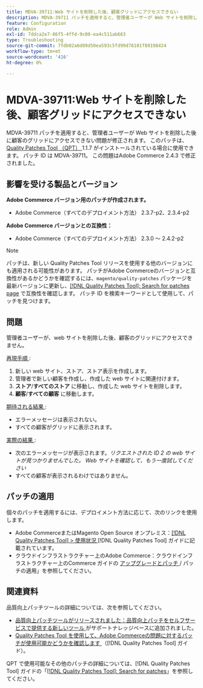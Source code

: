 ```yaml
---
title: MDVA-39711:Web サイトを削除した後、顧客グリッドにアクセスできない
description: MDVA-39711 パッチを適用すると、管理者ユーザーが Web サイトを削除した後に顧客のグリッドにアクセスできない問題が修正されます。 このパッチは、[Quality Patches Tool （QPT） ] （https://experienceleague.adobe.com/en/docs/commerce-operations/tools/quality-patches-tool/quality-patches-tool-to-self-serve-quality-patches） 1.1.7 がインストールされている場合に利用できます。 パッチ ID は MDVA-39711。 この問題はAdobe Commerce 2.4.3 で修正されました。
feature: Configuration
role: Admin
exl-id: 7ddca2e7-86f5-4ffd-9c00-ea4c511ab663
type: Troubleshooting
source-git-commit: 7fdb02a6d89d50ea593c5fd99d78101f89198424
workflow-type: tm+mt
source-wordcount: '416'
ht-degree: 0%

---
```


# MDVA-39711:Web サイトを削除した後、顧客グリッドにアクセスできない

MDVA-39711 パッチを適用すると、管理者ユーザーが Web サイトを削除した後に顧客のグリッドにアクセスできない問題が修正されます。 このパッチは、[Quality Patches Tool （QPT） ](https://experienceleague.adobe.com/en/docs/commerce-operations/tools/quality-patches-tool/quality-patches-tool-to-self-serve-quality-patches)1.1.7 がインストールされている場合に使用できます。 パッチ ID は MDVA-39711。 この問題はAdobe Commerce 2.4.3 で修正されました。

## 影響を受ける製品とバージョン

**Adobe Commerce バージョン用のパッチが作成されます。**

* Adobe Commerce（すべてのデプロイメント方法） 2.3.7-p2、2.3.4-p2

**Adobe Commerce バージョンとの互換性：**

* Adobe Commerce（すべてのデプロイメント方法） 2.3.0 ～ 2.4.2-p2

>[!NOTE]
>
>パッチは、新しい Quality Patches Tool リリースを使用する他のバージョンにも適用される可能性があります。 パッチがAdobe Commerceのバージョンと互換性があるかどうかを確認するには、`magento/quality-patches` パッケージを最新バージョンに更新し、[[!DNL Quality Patches Tool]: Search for patches page](https://experienceleague.adobe.com/en/docs/commerce-operations/tools/quality-patches-tool/quality-patches-tool-to-self-serve-quality-patches) で互換性を確認します。 パッチ ID を検索キーワードとして使用して、パッチを見つけます。

## 問題

管理者ユーザーが、web サイトを削除した後、顧客のグリッドにアクセスできません。

<u> 再現手順 </u>:

1. 新しい web サイト、ストア、ストア表示を作成します。
1. 管理者で新しい顧客を作成し、作成した web サイトに関連付けます。
1. **ストア**/**すべてのストア** に移動し、作成した web サイトを削除します。
1. **顧客**/**すべての顧客** に移動します。

<u> 期待される結果 </u>:

* エラーメッセージは表示されない。
* すべての顧客がグリッドに表示されます。

<u> 実際の結果 </u>:

* 次のエラーメッセージが表示されます。*リクエストされた ID 2 の web サイトが見つかりませんでした。 Web サイトを確認して、もう一度試してください*
* すべての顧客が表示されるわけではありません。

## パッチの適用

個々のパッチを適用するには、デプロイメント方法に応じて、次のリンクを使用します。

* Adobe CommerceまたはMagento Open Source オンプレミス：[[!DNL Quality Patches Tool] > 使用状況 ](/help/tools/quality-patches-tool/usage.md)[!DNL Quality Patches Tool] ガイドに記載されています。
* クラウドインフラストラクチャー上のAdobe Commerce：クラウドインフラストラクチャー上のCommerce ガイドの [ アップグレードとパッチ ](https://experienceleague.adobe.com/docs/commerce-cloud-service/user-guide/develop/upgrade/apply-patches.html)/ パッチの適用」を参照してください。

## 関連資料

品質向上パッチツールの詳細については、次を参照してください。

* [ 品質向上パッチツールがリリースされました：品質向上パッチをセルフサービスで提供する新しいツール ](https://experienceleague.adobe.com/en/docs/commerce-operations/tools/quality-patches-tool/quality-patches-tool-to-self-serve-quality-patches) がサポートナレッジベースに追加されました。
* [Quality Patches Tool を使用して、Adobe Commerceの問題に対するパッチが使用可能かどうかを確認します ](/help/tools/quality-patches-tool/patches-available-in-qpt/check-patch-for-magento-issue-with-magento-quality-patches.md) （[!DNL Quality Patches Tool] ガイド）。

QPT で使用可能なその他のパッチの詳細については、[!DNL Quality Patches Tool] ガイドの「[[!DNL Quality Patches Tool]: Search for patches](https://experienceleague.adobe.com/tools/commerce-quality-patches/index.html)」を参照してください。
